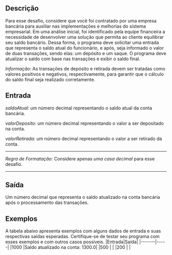 ## Descrição
Para esse desafio, considere que você foi contratado por uma empresa bancária para auxiliar nas implementações e melhorias do sistema empresarial. Em uma análise inicial, foi identificado pela equipe financeira a necessidade de desenvolver uma solução que permita ao cliente equilibrar seu saldo bancário. Dessa forma, o programa deve solicitar uma entrada que representa o saldo atual do funcionário, e após, seja informado o valor de duas transações, sendo elas: um depósito e um saque. O programa deve atualizar o saldo com base nas transações e exibir o saldo final.

*Informação:* As transações de depósito e retirada devem ser tratadas como valores positivos e negativos, respectivamente, para garantir que o cálculo do saldo final seja realizado corretamente.

## Entrada
*saldoAtual:* um número decimal representando o saldo atual da conta bancária.

*valorDeposito:* um número decimal representando o valor a ser depositado na conta.

*valorRetirada:* um número decimal representando o valor a ser retirado da conta.

---
*Regra de Formatação:* Considere apenas *uma casa decimal* para esse desafio.

---

## Saída
Um número decimal que representa o saldo atualizado na conta bancária após o processamento das transações.

## Exemplos
A tabela abaixo apresenta exemplos com alguns dados de entrada e suas respectivas saídas esperadas. Certifique-se de testar seu programa com esses exemplos e com outros casos possíveis.
|Entrada|Saída|
|-------|-----|
|1000   |Saldo atualizado na conta: 1300.0|
|500    |      |
|200    |      |
